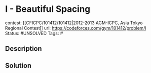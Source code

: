 # I - Beautiful Spacing

contest: [[CFICPC/101412/101412|2012-2013 ACM-ICPC, Asia Tokyo Regional Contest]]
url: https://codeforces.com/gym/101412/problem/I
Status: #UNSOLVED
Tags: #

## Description

## Solution

